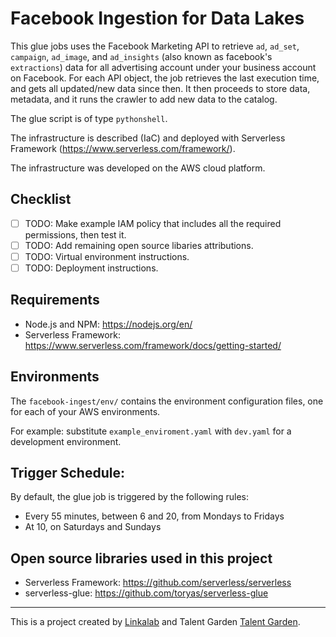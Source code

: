 # Facebook Ingestion for Data Lakes

This glue jobs uses the Facebook Marketing API to retrieve `ad`, `ad_set`, `campaign`, `ad_image`, and `ad_insights` (also known as facebook's `extractions`) data for all advertising account under your business account on Facebook. 
For each API object, the job retrieves the last execution time, and gets all updated/new data since then. It then proceeds to store data, metadata, and it runs the crawler to add new data to the catalog.

The glue script is of type `pythonshell`.

The infrastructure is described (IaC) and deployed with Serverless Framework (https://www.serverless.com/framework/).

The infrastructure was developed on the AWS cloud platform.

## Checklist

- [ ] TODO: Make example IAM policy that includes all the required permissions, then test it.
- [ ] TODO: Add remaining open source libaries attributions.
- [ ] TODO: Virtual environment instructions.
- [ ] TODO: Deployment instructions.

## Requirements

- Node.js and NPM: https://nodejs.org/en/
- Serverless Framework: https://www.serverless.com/framework/docs/getting-started/

## Environments

The `facebook-ingest/env/` contains the environment configuration files, one for each of your AWS environments.

For example: substitute `example_enviroment.yaml` with `dev.yaml` for a development environment.

## Trigger Schedule:

By default, the glue job is triggered by the following rules:

- Every 55 minutes, between 6 and 20, from Mondays to Fridays
- At 10, on Saturdays and Sundays

## Open source libraries used in this project

- Serverless Framework: https://github.com/serverless/serverless
- serverless-glue: https://github.com/toryas/serverless-glue


---

This is a project created by [Linkalab](https://linkalab.it) and Talent Garden [Talent Garden](https://talentgarden.org).

